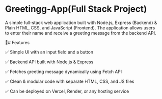 # Greetingg-App(Full Stack Project)
A simple full-stack web application built with Node.js, Express (Backend) & Plain HTML, CSS, and JavaScript (Frontend). The application allows users to enter their name and receive a greeting message from the backend API.

🚀# Features

✅ Simple UI with an input field and a button

✅ Backend API built with Node.js & Express

✅ Fetches greeting message dynamically using Fetch API

✅ Clean & modular code with separate HTML, CSS, and JS files

✅ Can be deployed on Vercel, Render, or any hosting service



